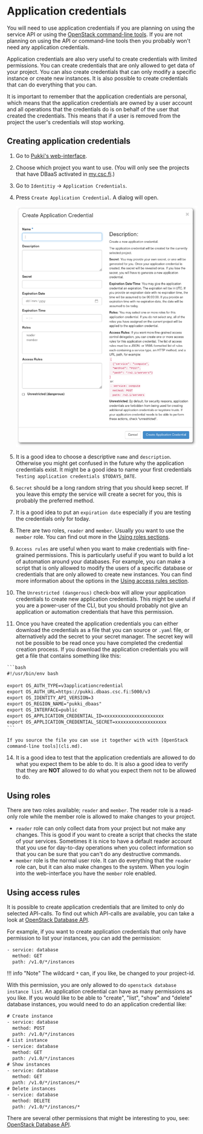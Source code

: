 # Application credentials

You will need to use application credentials if you are planning on using the service API or using
the [OpenStack command-line tools](cli.md). If you are not planning on using the API or command-line
tools then you probably won't need any application credentials.

Application credentials are also very useful to create credentials with limited permissions. You can
create credentials that are only allowed to get data of your project. You can also create
credentials that can only modify a specific instance or create new instances. It is also possible
to create credentials that can do everything that you can.

It is important to remember that the application credentials are personal, which
means that the application credentials are owned by a user account and all operations that the
credentials do is on behalf of the user that created the credentials. This means that if a user
is removed from the project the user's credentials will stop working.

## Creating application credentials

1. Go to [Pukki's web-interface](https://pukki.dbaas.csc.fi/).
2. Choose which project you want to use. (You will only see the projects that have DBaaS activated in [my.csc.fi](https://my.csc.fi).)
3. Go to `Identitiy` -> `Application Credentials`.
4. Press `Create Application Credential`. A dialog will open.

    ![Create Application Credential](../../img/create-application-credential.png)

5. It is a good idea to choose a descriptive `name` and `description`. Otherwise you might get confused
in the future why the application credentials exist. It might be a good idea to name your first 
credentials `Testing application credentials $TODAYS_DATE`.
6. `Secret` should be a long random string that you should keep secret. If you leave this empty the
service will create a secret for you, this is probably the preferred method.
7. It is a good idea to put an `expiration date` especially if you are testing the credentials only
for today.
8. There are two roles, `reader` and `member`. Usually you want to use the `member` role. You can find
out more in the [Using roles sections](#using-roles).
9. `Access rules` are useful when you want to make credentials with fine-grained permissions.
This is particularly useful if you want to build a lot of automation around your databases. For example,
you can make a script that is only allowed to modify the users of a specific database or
credentials that are only allowed to create new instances. You can find more information about the
options in the [Using access rules section](#using-access-rules).
10. The `Unrestricted (dangerous)` check-box will allow your application credentials to
create new application credentials. This might be useful if you are a power-user of the CLI, but you
should probably not give an application or automation credentials that have this permission.
11.  Once you have created the application credentials you can either download the credentials as a 
file that you can source or `.yaml` file, or alternatively add the secret to your secret manager. The
secret key will not be possible to be read once you have completed the credential creation process.
    If you download the application credentials you will get a file that contains something like this:

    ```bash
    #!/usr/bin/env bash

    export OS_AUTH_TYPE=v3applicationcredential
    export OS_AUTH_URL=https://pukki.dbaas.csc.fi:5000/v3
    export OS_IDENTITY_API_VERSION=3
    export OS_REGION_NAME="pukki_dbaas"
    export OS_INTERFACE=public
    export OS_APPLICATION_CREDENTIAL_ID=xxxxxxxxxxxxxxxxxxxxxx
    export OS_APPLICATION_CREDENTIAL_SECRET=xxxxxxxxxxxxxxxxxxx
    ```

    If you source the file you can use it together with with [OpenStack command-line tools](cli.md).

14. It is a good idea to test that the application credentials are allowed to do what you expect them
to be able to do. It is also a good idea to verify that they are **NOT** allowed to do what you expect them
not to be allowed to do.

<!-- 8. Choosing a role, you should choose `member`. The `reader` role does not work as one would expect
at the point of writing there is no difference between reader and member role when it comes to
managing your databases at the moment. In the future the reader role might become a read-only user
role. -->

## Using roles

There are two roles available; `reader` and `member`. The reader role is a read-only role while the
member role is allowed to make changes to your project.

* `reader` role can only collect data from your project but not make any changes. This is good if you
want to create a script that checks the state of your services. Sometimes it is nice to have a default
reader account that you use for day-to-day operations when you collect information so that you can be
sure that you can't do any destructive commands.
* `member` role is the normal user role. It can do everything that the `reader` role can, but it can
also make changes to the system. When you login into the web-interface you have the `member` role
enabled.

## Using access rules 

It is possible to create application credentials that are limited to only do selected API-calls.
To find out which API-calls are available, you can take a look at
[OpenStack Database API](https://docs.openstack.org/api-ref/database/).

For example, if you want to create application credentials that only have permission to list
your instances, you can add the permission:

```
- service: database
  method: GET
  path: /v1.0/*/instances
```
!!! info "Note"
    The wildcard `*` can, if you like, be changed to your project-id.

With this permission, you are only allowed to do `openstack database instance list`.
An application credential can have as many permissions as you like.
If you would like to be able to "create", "list", "show" and "delete" database instances, you
would need to do an application credential like:

```
# Create instance
- service: database
  method: POST
  path: /v1.0/*/instances
# List instance
- service: database
  method: GET
  path: /v1.0/*/instances
# Show instances
- service: database
  method: GET
  path: /v1.0/*/instances/*
# Delete instances
- service: database
  method: DELETE
  path: /v1.0/*/instances/*
```

There are several other permissions that might be interesting to you, see:
[OpenStack Database API](https://docs.openstack.org/api-ref/database/).
